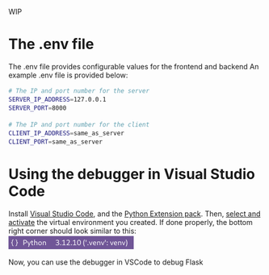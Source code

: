 WIP

<!-- # Initial Setup
Since we're using Flask, you must first set up a Python virtual environment -->


# The .env file
The .env file provides configurable values for the frontend and backend
An example .env file is provided below:

```bash
# The IP and port number for the server
SERVER_IP_ADDRESS=127.0.0.1
SERVER_PORT=8000

# The IP and port number for the client
CLIENT_IP_ADDRESS=same_as_server
CLIENT_PORT=same_as_server
```

# Using the debugger in Visual Studio Code
Install [Visual Studio Code](https://code.visualstudio.com/), and the [Python Extension pack](https://marketplace.visualstudio.com/items/?itemName=ms-python.python).
Then, [select and activate](https://code.visualstudio.com/docs/python/environments#_working-with-python-interpreters) the virtual environment you created. If done properly, the bottom right corner should look similar to this:
![alt text](extension_sees_venv.png)

Now, you can use the debugger in VSCode to debug Flask